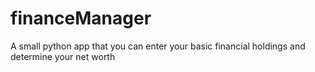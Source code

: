 # financeManager
A small python app that you can enter your basic financial holdings and determine your net worth
